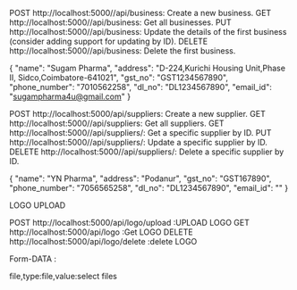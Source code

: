 
POST http://localhost:5000//api/business: Create a new business.
GET http://localhost:5000//api/business: Get all businesses.
PUT http://localhost:5000//api/business: Update the details of the first business (consider adding support for updating by ID).
DELETE http://localhost:5000//api/business: Delete the first business.



{
  "name": "Sugam Pharma",
  "address": "D-224,Kurichi Housing Unit,Phase II, Sidco,Coimbatore-641021",
  "gst_no": "GST1234567890",
  "phone_number": "7010562258",
  "dl_no": "DL1234567890",
  "email_id": "sugampharma4u@gmail.com"
}


POST http://localhost:5000/api/suppliers: Create a new supplier.
GET http://localhost:5000//api/suppliers: Get all suppliers.
GET http://localhost:5000//api/suppliers/<id>: Get a specific supplier by ID.
PUT http://localhost:5000//api/suppliers/<id>: Update a specific supplier by ID.
DELETE http://localhost:5000//api/suppliers/<id>: Delete a specific supplier by ID.


{
  "name": "YN Pharma",
  "address": "Podanur",
  "gst_no": "GST167890",
  "phone_number": "7056565258",
  "dl_no": "DL1234567890",
  "email_id": ""
}



LOGO UPLOAD

POST http://localhost:5000/api/logo/upload :UPLOAD LOGO
GET http://localhost:5000/api/logo :Get LOGO
DELETE http://localhost:5000/api/logo/delete :delete LOGO


Form-DATA : 

file,type:file,value:select files


